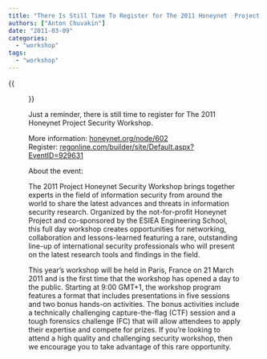 ```yaml
---
title: "There Is Still Time To Register for The 2011 Honeynet  Project Security Workshop (Paris, March 21)"
authors: ["Anton Chuvakin"]
date: "2011-03-09"
categories: 
  - "workshop"
tags: 
  - "workshop"
---
```

{{<figure src="images/banner.png" alt="Banner" width="50%">}}

Just a reminder, there is still time to register for The 2011 Honeynet Project Security Workshop.  

More information: [honeynet.org/node/602](https://www.honeynet.org/node/602)  
Register: [regonline.com/builder/site/Default.aspx?EventID=929631](http://www.regonline.com/builder/site/Default.aspx?EventID=929631)  

About the event:  

The 2011 Project Honeynet Security Workshop brings together experts in the field of information security from around the world to share the latest advances and threats in information security research. Organized by the not-for-profit Honeynet Project and co-sponsored by the ESIEA Engineering School, this full day workshop creates opportunities for networking, collaboration and lessons-learned featuring a rare, outstanding line-up of international security professionals who will present on the latest research tools and findings in the field.  

This year’s workshop will be held in Paris, France on 21 March 2011 and is the first time that the workshop has opened a day to the public. Starting at 9:00 GMT+1, the workshop program features a format that includes presentations in five sessions and two bonus hands-on activities. The bonus activities include a technically challenging capture-the-flag (CTF) session and a tough forensics challenge (FC) that will allow attendees to apply their expertise and compete for prizes. If you’re looking to attend a high quality and challenging security workshop, then we encourage you to take advantage of this rare opportunity.

